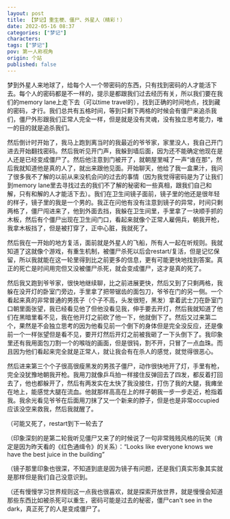 ```yaml
---
layout: post
title: 【梦记】重生梗、僵尸、外星人（精彩！）
date: 2022-05-16 08:37
categories: ["梦记"]
characters: 
tags: ["梦记"]
pov: 第一人称视角
origin: 个站
published: false
---
```


梦到外星人来地球了，给每个人一个带密码的东西，只有找到密码的人才能活下去。每个人的密码都是不一样的，提示是都跟我们过去经历有关，所以我们要在我们的memory lane上走下去（可以time travel的），找到正确的时间地点，找到藏的密码，才行。我们总共有五格时间，等到只剩下两格的时候会有僵尸来追杀我们，僵尸外形跟我们正常人完全一样，但是就是没有灵魂，没有独立思考能力，唯一的目的就是追杀我们。

然后倒计时开始了，我马上跑到离当时的我最近的爷爷家，家里没人，我自己开门进去开始翻找密码。然后我听见开门声，我躲到墙后面，因为还不能确定他现在是人还是已经变成僵尸了。然后他注意到门被开了，就朝屋里喊了一声“谁在那”，然后我就知道他是真的人了，就出来跟他见面。开始聊天，他给了我一盒果汁，我问了很多我不了解的以前从来没机会问的过去的事情（因为我觉得密码是为了让我们到memory lane里去寻找过去的我们不了解的秘密和一些真相，跟我们自己和解，只有和解的人才能活下去）。我们在卫生间镜子面前，镜子里的他还是很年轻的样子，镜子里的我是一个男的。我正在问他有没有注意到镜子的异常，时间只剩两格了，僵尸闯进来了，他到外面去挡，我躲在卫生间里，手里拿了一块顺手抓的木板，然后有个僵尸出现在卫生间门口，看起来就像个正常人雇佣兵，朝我开枪，我拿木板挡了，但是被打穿了，正中心脏，我就死了。

然后我在一开始的地方复活，面前就是外星人的飞船，所有人一起在听规则。我就知道了这就像个游戏，有重生机制，被僵尸杀死以后会restart/复活，但是记忆保留，所以我就能在这一轮里得到比之前更多的信息，更有可能更快地找到答案。真正的死亡是时间用完但又没被僵尸杀死，就会变成僵尸，这才是真的死了。

然后我又跑到爷爷家，很快地继续聊，比之前进展更快，然后又到了只剩两格，我躲在没开灯的卧室门旁边，手里拿了把带锯齿的面包刀，爷爷在门的另一侧。一个看起来真的非常普通的男孩子（个子不高，头发很短，黑发）拿着武士刀在卧室门口朝里面张望，我已经看见他了但他没看见我，伸手要去开灯，然后我就知道了他们在黑暗里看不见，我在他开灯之前砍了他一下，他就倒下了。然后又过来第二个，果然是不会独立思考的因为他看见前一个倒下的身体但是完全没反应，还是像前一个一样张望但是看不见，要开灯然后开灯之前被我砸了一下头倒下了。我印象里还有我用面包刀割一个的喉咙的画面，但是很钝，割不开，只冒了一点血珠。而且因为他们看起来完全就是正常人，就让我会有在杀人的感觉，就觉得很恶心。

然后进来第三个个子很高很瘦黑发的男孩子僵尸，动作很快地开了灯，手里有枪，完全没犹豫地朝我开枪。我用刀就像乒乓拍一样接住反弹回去了四发，都反着打回去了，他也都躲开了，然后有两发实在太快了我没接住，打伤了我的大腿，我瘫坐在地上，能感觉大腿在流血。他就那样高高在上的样子朝我一步一步走近，枪指着我。我余光看见爷爷在后面用刀抹了又一个新来的脖子，但是也是非常occupied应该没空来救我，然后我就醒了。

（可能又死了，restart到下一轮去了

（印象深刻的是第二轮我听见僵尸又来了的时候说了一句非常贱贱风格的玩笑（肯定是因为昨天看的《红色通缉令》的关系）：“Looks like everyone knows we have the best juice in the building”

（镜子那里印象也很深，不知道到底是因为镜子有问题，还是我们真实形象其实就是那样但是我们自己没意识到。

（还有慢慢学习世界规则这一点我也很喜欢，就是探索开放世界，就是慢慢会知道那些东西比如被杀死可以重生，密码可能是过去的秘密，僵尸can't see in the dark，真正死了的人是变成僵尸了。
